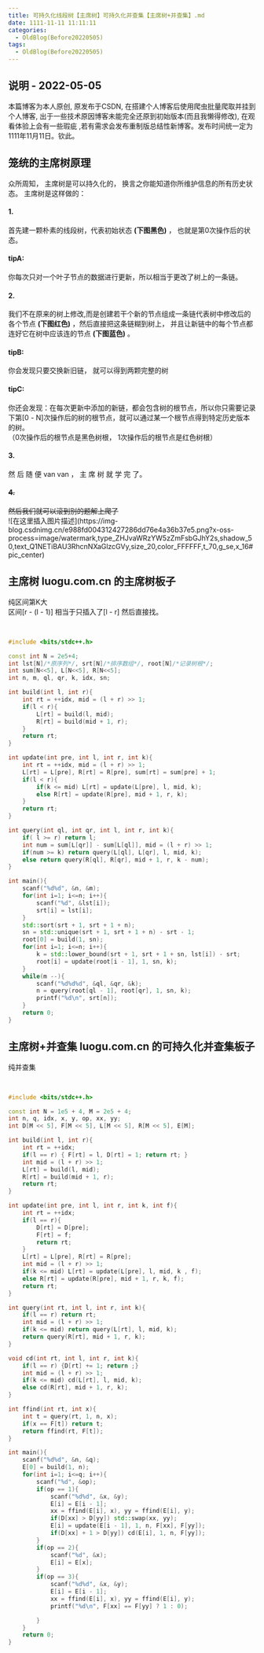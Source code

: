 ```yaml
---
title: 可持久化线段树【主席树】可持久化并查集【主席树+并查集】.md
date: 1111-11-11 11:11:11
categories:
  - OldBlog(Before20220505)
tags:
  - OldBlog(Before20220505)
---
```


## 说明 - 2022-05-05
本篇博客为本人原创, 原发布于CSDN, 在搭建个人博客后使用爬虫批量爬取并挂到个人博客, 出于一些技术原因博客未能完全还原到初始版本(而且我懒得修改), 在观看体验上会有一些瑕疵 ,若有需求会发布重制版总结性新博客。发布时间统一定为1111年11月11日。钦此。

## 笼统的主席树原理

众所周知， 主席树是可以持久化的， 换言之你能知道你所维护信息的所有历史状态。 主席树是这样做的：

#### 1.

首先建一颗朴素的线段树，代表初始状态 **(下图黑色)** ， 也就是第0次操作后的状态。

#### tipA:

你每次只对一个叶子节点的数据进行更新，所以相当于更改了树上的一条链。

#### 2.

我们不在原来的树上修改,而是创建若干个新的节点组成一条链代表树中修改后的各个节点 **(下图红色)** ，然后直接把这条链糊到树上，
并且让新链中的每个节点都连好它在树中应该连的节点 **(下图蓝色)** 。

#### tipB:

你会发现只要交换新旧链， 就可以得到两颗完整的树

#### tipC:

你还会发现：在每次更新中添加的新链，都会包含树的根节点，所以你只需要记录下第[0 - N]次操作后的树的根节点，就可以通过某一个根节点得到特定历史版本的树。  
（0次操作后的根节点是黑色树根， 1次操作后的根节点是红色树根）

#### 3.

然 后 随 便 van van ， 主 席 树 就 学 完 了。

#### ~~4.~~

~~然后我们就可以滚到别的题解上爬了~~  
![在这里插入图片描述](https://img-
blog.csdnimg.cn/e988fd004312427286dd76e4a36b37e5.png?x-oss-
process=image/watermark,type_ZHJvaWRzYW5zZmFsbGJhY2s,shadow_50,text_Q1NETiBAU3RhcnNXaGlzcGVy,size_20,color_FFFFFF,t_70,g_se,x_16#pic_center)

## 主席树 luogu.com.cn 的主席树板子

纯区间第K大  
区间[r - (l - 1)] 相当于只插入了[l - r] 然后直接找。


​    
```cpp
#include <bits/stdc++.h>

const int N = 2e5+4;
int lst[N]/*原序列*/, srt[N]/*排序数组*/, root[N]/*记录树根*/;
int sum[N<<5], L[N<<5], R[N<<5];
int n, m, ql, qr, k, idx, sn;

int build(int l, int r){
    int rt = ++idx, mid = (l + r) >> 1;
    if(l < r){
        L[rt] = build(l, mid);
        R[rt] = build(mid + 1, r);
    }
    return rt;
}

int update(int pre, int l, int r, int k){
    int rt = ++idx, mid = (l + r) >> 1;
    L[rt] = L[pre], R[rt] = R[pre], sum[rt] = sum[pre] + 1;
    if(l < r){
        if(k <= mid) L[rt] = update(L[pre], l, mid, k);
        else R[rt] = update(R[pre], mid + 1, r, k);
    }
    return rt;
}

int query(int ql, int qr, int l, int r, int k){
    if( l >= r) return l;
    int num = sum[L[qr]] - sum[L[ql]], mid = (l + r) >> 1;
    if(num >= k) return query(L[ql], L[qr], l, mid, k);
    else return query(R[ql], R[qr], mid + 1, r, k - num);
}

int main(){
    scanf("%d%d", &n, &m);
    for(int i=1; i<=n; i++){
        scanf("%d", &lst[i]);
        srt[i] = lst[i];
    }
    std::sort(srt + 1, srt + 1 + n);
    sn = std::unique(srt + 1, srt + 1 + n) - srt - 1;
    root[0] = build(1, sn);
    for(int i=1; i<=n; i++){
        k = std::lower_bound(srt + 1, srt + 1 + sn, lst[i]) - srt;
        root[i] = update(root[i - 1], 1, sn, k);
    }
    while(m --){
        scanf("%d%d%d", &ql, &qr, &k);
        n = query(root[ql - 1], root[qr], 1, sn, k);
        printf("%d\n", srt[n]);
    }
    return 0;
}
```


## 主席树+并查集 luogu.com.cn 的可持久化并查集板子

纯并查集


​    
```cpp
#include <bits/stdc++.h>

const int N = 1e5 + 4, M = 2e5 + 4;
int n, q, idx, x, y, op, xx, yy;
int D[M << 5], F[M << 5], L[M << 5], R[M << 5], E[M];

int build(int l, int r){
    int rt = ++idx;
    if(l == r) { F[rt] = l, D[rt] = 1; return rt; }
    int mid = (l + r) >> 1;
    L[rt] = build(l, mid);
    R[rt] = build(mid + 1, r);
    return rt;
}

int update(int pre, int l, int r, int k, int f){
    int rt = ++idx;
    if(l == r){
        D[rt] = D[pre];
        F[rt] = f;
        return rt;
    }
    L[rt] = L[pre], R[rt] = R[pre];
    int mid = (l + r) >> 1;
    if(k <= mid) L[rt] = update(L[pre], l, mid, k , f);
    else R[rt] = update(R[pre], mid + 1, r, k, f);
    return rt;
}

int query(int rt, int l, int r, int k){
    if(l == r) return rt;
    int mid = (l + r) >> 1;
    if(k <= mid) return query(L[rt], l, mid, k);
    return query(R[rt], mid + 1, r, k);
}

void cd(int rt, int l, int r, int k){
    if(l == r) {D[rt] += 1; return ;}
    int mid = (l + r) >> 1;
    if(k <= mid) cd(L[rt], l, mid, k);
    else cd(R[rt], mid + 1, r, k);
}

int ffind(int rt, int x){
    int t = query(rt, 1, n, x);
    if(x == F[t]) return t;
    return ffind(rt, F[t]);
}

int main(){
    scanf("%d%d", &n, &q);
    E[0] = build(1, n);
    for(int i=1; i<=q; i++){
        scanf("%d", &op);
        if(op == 1){
            scanf("%d%d", &x, &y);
            E[i] = E[i - 1];
            xx = ffind(E[i], x), yy = ffind(E[i], y);
            if(D[xx] > D[yy]) std::swap(xx, yy);
            E[i] = update(E[i - 1], 1, n, F[xx], F[yy]);
            if(D[xx] + 1 > D[yy]) cd(E[i], 1, n, F[yy]);
        }
        if(op == 2){
            scanf("%d", &x);
            E[i] = E[x];
        }
        if(op == 3){
            scanf("%d%d", &x, &y);
            E[i] = E[i - 1];
            xx = ffind(E[i], x), yy = ffind(E[i], y);
            printf("%d\n", F[xx] == F[yy] ? 1 : 0);

        }
    }
    return 0;
}
```

